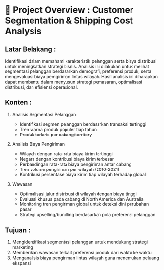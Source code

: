# 📌 Project Overview : Customer Segmentation & Shipping Cost Analysis

## Latar Belakang : 
Identifikasi dalam memahami karakteristik pelanggan serta biaya distribusi untuk meningkatkan strategi bisnis. Analisis ini dilakukan untuk melihat segmentasi pelanggan berdasarkan demografi, preferensi produk, serta mengevaluasi biaya pemgiriman lintas wilayah. Hasil analisis ini diharapkan dapat membantu dalam menyusun strategi pemasaran, optimalisasi distribusi, dan efisiensi operasional.

## Konten : 
1. Analisis Segmentasi Pelanggan
   - Identifikasi segmen pelanggan berdasarkan transaksi tertinggi
   - Tren warna produk populer tiap tahun
   - Produk terlaris per cabang/territory

2. Analisis Biaya Pengiriman
   - Wilayah dengan rata-rata biaya kirim tertinggi
   - Negara dengan kontribusi biaya kirim terbesar
   - Perbandingan rata-rata biaya pengiriman antar cabang
   - Tren volume pengiriman per wilayah (2016-2021)
   - Kontribusi persentase biaya kirim tiap wilayah terhadap global
  
3. Wawasan
   - Optimalisasi jalur distribusi di wilayah dengan biaya tinggi
   - Evaluasi khusus pada cabang di North America dan Australia
   - Monitoring tren pengiriman global untuk deteksi dini perubahan pasar
   - Strategi upselling/bundling berdasarkan pola preferensi pelanggan

## Tujuan : 
1. Mengidentifikasi segmentasi pelanggan untuk mendukung strategi marketing
2. Memberikan wawasan terkait preferensi produk dari waktu ke waktu
3. Menganalisis biaya pengiriman lintas wilayah guna menemukan peluang ekspansi
